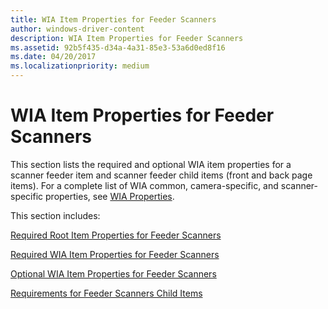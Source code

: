 ```yaml
---
title: WIA Item Properties for Feeder Scanners
author: windows-driver-content
description: WIA Item Properties for Feeder Scanners
ms.assetid: 92b5f435-d34a-4a31-85e3-53a6d0ed8f16
ms.date: 04/20/2017
ms.localizationpriority: medium
---
```


# WIA Item Properties for Feeder Scanners





This section lists the required and optional WIA item properties for a scanner feeder item and scanner feeder child items (front and back page items). For a complete list of WIA common, camera-specific, and scanner-specific properties, see [WIA Properties](https://msdn.microsoft.com/library/windows/hardware/ff552739).

This section includes:

[Required Root Item Properties for Feeder Scanners](required-root-item-properties-for-feeder-scanners.md)

[Required WIA Item Properties for Feeder Scanners](required-wia-item-properties-for-feeder-scanners.md)

[Optional WIA Item Properties for Feeder Scanners](optional-wia-item-properties-for-feeder-scanners.md)

[Requirements for Feeder Scanners Child Items](requirements-for-feeder-scanners-child-items.md)

 

 




